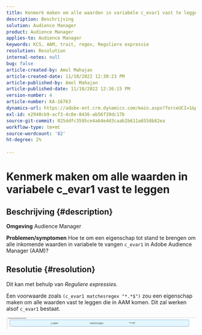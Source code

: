```yaml
---
title: Kenmerk maken om alle waarden in variabele c_evar1 vast te leggen
description: Beschrijving
solution: Audience Manager
product: Audience Manager
applies-to: Audience Manager
keywords: KCS, AAM, trait, regex, Reguliere expressie
resolution: Resolution
internal-notes: null
bug: false
article-created-by: Amol Mahajan
article-created-date: 11/10/2022 12:30:23 PM
article-published-by: Amol Mahajan
article-published-date: 11/10/2022 12:36:15 PM
version-number: 4
article-number: KA-16763
dynamics-url: https://adobe-ent.crm.dynamics.com/main.aspx?forceUCI=1&pagetype=entityrecord&etn=knowledgearticle&id=afe65171-f360-ed11-9561-6045bd006268
exl-id: e2940cb9-acf3-4c0e-8436-ab56f39dc17b
source-git-commit: 025ddfc3595ce4a64e4d3caab2b611a6558b82ea
workflow-type: tm+mt
source-wordcount: '82'
ht-degree: 2%

---
```


# Kenmerk maken om alle waarden in variabele c_evar1 vast te leggen

## Beschrijving {#description}

<b>Omgeving</b>
Audience Manager


<b>Problemen/symptomen</b>
Hoe te om een eigenschap tot stand te brengen om alle inkomende waarden in variabele te vangen `c_evar1` in Adobe Audience Manager (AAM)?


## Resolutie {#resolution}


Dit kan met behulp van *Reguliere expressies.*

Een voorwaarde zoals `(c_evar1 matchesregex "*.*$")` zou een eigenschap maken om alle waarden vast te leggen die in AAM komen. Dit zal werken alsof `c_evar1` bestaat.



![](assets/1b1452cb-a86b-eb11-a812-00224803aaf7.png)
